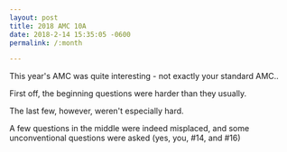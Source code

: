 ```yaml
---
layout: post
title: 2018 AMC 10A
date: 2018-2-14 15:35:05 -0600
permalink: /:month

---
```


This year's AMC was quite interesting - not exactly your standard AMC..

First off, the beginning questions were harder than they usually.

The last few, however, weren't especially hard.

A few questions in the middle were indeed misplaced, and some unconventional questions were asked (yes, you, #14, and #16)
